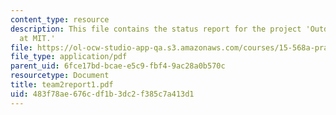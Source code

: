 ```yaml
---
content_type: resource
description: This file contains the status report for the project 'Outdoor Wireless
  at MIT.'
file: https://ol-ocw-studio-app-qa.s3.amazonaws.com/courses/15-568a-practical-information-technology-management-spring-2005/483f78ae676cdf1b3dc2f385c7a413d1_team2report1.pdf
file_type: application/pdf
parent_uid: 6fce17bd-bcae-e5c9-fbf4-9ac28a0b570c
resourcetype: Document
title: team2report1.pdf
uid: 483f78ae-676c-df1b-3dc2-f385c7a413d1
---
```

